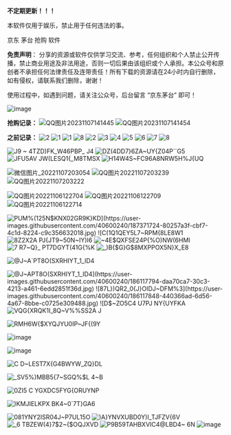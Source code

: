 
**不定期更新！！！**

本软件仅用于娱乐，禁止用于任何违法的事。

京东 茅台 抢购 软件

**免责声明**： 分享的资源或软件仅供学习交流、参考，任何组织和个人禁止公开传播，禁止商业用途及非法用途，否则一切后果由该组织或个人承担。本公众号和原创者不承担任何法律责任及连带责任！所有下载的资源请在24小时内自行删除，如有侵权，请联系我们删除，谢谢！

使用过程中，如遇到问题，请关注公众号，后台留言 “京东茅台” 即可！

![image](https://user-images.githubusercontent.com/40600240/118392266-53494a00-b66b-11eb-86e0-2adbd91ae79c.png)


**抢购记录：**
![QQ图片20231107141445](https://github.com/tiankong1999/jd_maotai/assets/40600240/af0f212e-0b1d-448c-905d-ba16eacc17a5)
![QQ图片20231107141454](https://github.com/tiankong1999/jd_maotai/assets/40600240/3529d3b2-1159-44e2-8362-508434779c00)




**之前记录：**
![2](https://github.com/tiankong1999/jd_maotai/assets/40600240/5aeaa90b-b8f4-4936-94f0-7c95db8efd3e)
![1](https://github.com/tiankong1999/jd_maotai/assets/40600240/3fb0781a-f235-4929-8360-6250ad57fc0b)
![1](https://github.com/tiankong1999/jd_maotai/assets/40600240/9e67d74b-7cb6-47e1-b0f3-22bbcee6fe9f)
![8](https://github.com/tiankong1999/jd_maotai/assets/40600240/6434cb93-8e53-4adb-a471-1980cf9538b6)
![2](https://github.com/tiankong1999/jd_maotai/assets/40600240/a338ac15-4c51-4b87-b15f-bfe5c437a95f)
![3](https://github.com/tiankong1999/jd_maotai/assets/40600240/ec2b9712-faa7-4149-b2e0-97dfafb884ae)
![4](https://github.com/tiankong1999/jd_maotai/assets/40600240/4adfec80-20c1-4a47-b9fd-6fa56e4fb283)
![5](https://github.com/tiankong1999/jd_maotai/assets/40600240/92c24cd5-7b46-4f0a-b0be-b46453e2589f)
![6](https://github.com/tiankong1999/jd_maotai/assets/40600240/ba6621ae-56e9-4625-b50c-6f3c41bc4e79)
![7](https://github.com/tiankong1999/jd_maotai/assets/40600240/3222b898-c980-470d-8119-8a1bdddc7b43)
![8](https://github.com/tiankong1999/jd_maotai/assets/40600240/73eb0916-7076-4a4b-9cbb-eb12fd0acd9b)

![J9 ~ 4TZD)FK_W46PBP_ J4](https://user-images.githubusercontent.com/40600240/224233867-0a2c41c0-b3a4-443b-9a13-f1d9e40ffa8f.jpg)
![DZ(4DD7}6ZA~UY{Z04P``G5](https://user-images.githubusercontent.com/40600240/224233889-051103e0-9967-42f2-af04-b7c9afd538fb.jpg)
![JFU5AV JW(LESQ1{_M8TMSX](https://user-images.githubusercontent.com/40600240/224233912-33261531-1b45-4936-9547-47ee2b574130.jpg)
![H14W4S~FC96A8NRW5H%J{UQ](https://user-images.githubusercontent.com/40600240/224233935-354b5fa7-fd3f-4270-95c7-addaef9c45d6.jpg)

![微信图片_20221107203054](https://user-images.githubusercontent.com/40600240/200311528-6aaa5c05-31d8-4bbb-baa2-fc0291a297e7.png)
![QQ图片20221107203239](https://user-images.githubusercontent.com/40600240/200311555-6cde0d52-8821-4bed-a352-e03ab4e5b2af.jpg)
![QQ图片20221107203222](https://user-images.githubusercontent.com/40600240/200311571-1d5debe4-7703-47b1-8690-4c2949a54031.jpg)

![QQ图片20221106122704](https://user-images.githubusercontent.com/40600240/200154374-6a8619e3-b92f-44f1-8929-a6f4a3208164.jpg)
![QQ图片20221106122709](https://user-images.githubusercontent.com/40600240/200154377-c940e695-4a36-4572-baa8-6475a7034e03.jpg)
![QQ图片20221106122714](https://user-images.githubusercontent.com/40600240/200154380-3e7d46ea-919e-4217-b2e3-9e848f24b068.jpg)


![PUM%(1`25N$KNX02GR9K}KD](https://user-images.githubusercontent.com/40600240/187371724-80257a3f-cbf7-4c1d-8224-c9c356632018.jpg)
![C(1`Q1QEY5L7~RPM{8LE8W1](https://user-images.githubusercontent.com/40600240/187371742-20445656-684a-4fef-b01c-4407f7810392.png)
![8Z2X2A PJ{JT9~50N~IY)I6](https://user-images.githubusercontent.com/40600240/187371763-a70f9874-cdb3-4fd9-bece-68fb472b0935.jpg)
![~4E$QXFSE24P{%O)NW(6HMI](https://user-images.githubusercontent.com/40600240/187371781-bc099e67-a8dc-4a95-991c-ce6cafbc6659.jpg)
![7 R7~Q}_ PT7DGYT(41G{%K](https://user-images.githubusercontent.com/40600240/187371799-b4826c62-d909-4d99-98b9-78b5717b6495.png)
![_)B{$G}G$8MXPPOX5N}X_E8](https://user-images.githubusercontent.com/40600240/187371818-629b82ca-1c61-42c9-8014-6b723b638d5d.png)

![@J~A`PT8O(SXRHIYT_1_ID4](https://user-images.githubusercontent.com/40600240/186118905-e261b1ab-c901-4a6d-bd21-8d2e03b158ea.jpg)

![@J~A`PT8O(SXRHIYT_1_ID4](https://user-images.githubusercontent.com/40600240/186117794-daa70ca7-30c3-4213-a461-6edd2851f36d.jpg)
![87L})QR2_0{J}OIDJ~DFM%3](https://user-images.githubusercontent.com/40600240/186117848-440366ad-6d56-4a67-8bbe-c0725e309488.jpg)
![D$~ZO5C4 U7P`J NY{UYFKA](https://user-images.githubusercontent.com/40600240/186117917-4832e8c7-b14d-48b2-a093-c9b1f81eefb5.jpg)
![VQG{XRQK1I_8Q~V%%SS2A J](https://user-images.githubusercontent.com/40600240/186117979-918511a8-2687-4b27-b35b-783fa61a4a34.jpg)


![RMH6W{$XYQJYU0IP~JF{(9Y](https://user-images.githubusercontent.com/40600240/183009430-e8c51c1a-f14a-4852-b9a7-7027e1e22e61.png)


![image](https://user-images.githubusercontent.com/40600240/158738028-d628e18c-d33b-4886-bcdb-f6d8b7da9afd.png)

![image](https://user-images.githubusercontent.com/40600240/158738214-318bcb70-1a19-43f9-916c-349022726065.png)

![C D~LEST7X{G4BWYW_ZQ}DL](https://user-images.githubusercontent.com/40600240/159207549-8ce0fa12-5541-4558-9b77-1a2081a9ac45.jpg)

![_SV5%)MBB5{7~SGQ%$L 4~B](https://user-images.githubusercontent.com/40600240/159207560-cb57fcdf-897c-4324-8876-c6c9bf23302c.png)

![0ZI5 C YGXDC5FYG{ORUYNP](https://user-images.githubusercontent.com/40600240/159207579-b584a326-d056-4560-ba20-e84477680832.png)

![)KMJIELKPX BK4~0`7T}GA6](https://user-images.githubusercontent.com/40600240/160285440-6210a359-197d-4311-b2f0-e7bd326f7de1.jpg)

![$081YNY2ISR04J~$P7UL15O](https://user-images.githubusercontent.com/40600240/163921005-03a43eda-c712-499f-909c-f4c4811ba79e.jpg)
![)A}YNVXUBD0Y)I_TJFZV{6V](https://user-images.githubusercontent.com/40600240/163921026-7dac513f-413a-42a1-afbb-3a8fa609cac7.jpg)
![_6 TBZEW(4}7$2~{$OQJXVD](https://user-images.githubusercontent.com/40600240/163921057-588f1f75-a94a-4d06-9f3e-396883222de8.jpg)
![P9B59TAHBXVIC4@LBD4~ 6N](https://user-images.githubusercontent.com/40600240/163921065-d1e7bc42-4a18-4cdc-82ce-1e4ccdc672d4.jpg)
![image](https://user-images.githubusercontent.com/40600240/163921167-ca9939eb-f33f-4a72-b0d1-31500e150c5f.png)
